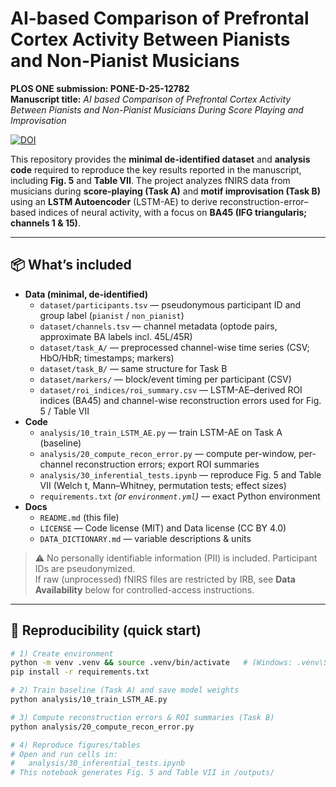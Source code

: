 # AI-based Comparison of Prefrontal Cortex Activity Between Pianists and Non-Pianist Musicians
**PLOS ONE submission: PONE-D-25-12782**  
**Manuscript title:** *AI based Comparison of Prefrontal Cortex Activity Between Pianists and Non-Pianist Musicians During Score Playing and Improvisation*

[![DOI](https://zenodo.org/badge/DOI/XX.XXXX/zenodo.XXXXXXX.svg)](https://doi.org/XX.XXXX/zenodo.XXXXXXX)

This repository provides the **minimal de-identified dataset** and **analysis code** required to reproduce the key results reported in the manuscript, including **Fig. 5** and **Table VII**. The project analyzes fNIRS data from musicians during **score-playing (Task A)** and **motif improvisation (Task B)** using an **LSTM Autoencoder** (LSTM-AE) to derive reconstruction-error–based indices of neural activity, with a focus on **BA45 (IFG triangularis; channels 1 & 15)**.

---

## 📦 What’s included
- **Data (minimal, de-identified)**
  - `dataset/participants.tsv` — pseudonymous participant ID and group label (`pianist` / `non_pianist`)
  - `dataset/channels.tsv` — channel metadata (optode pairs, approximate BA labels incl. 45L/45R)
  - `dataset/task_A/` — preprocessed channel-wise time series (CSV; HbO/HbR; timestamps; markers)
  - `dataset/task_B/` — same structure for Task B
  - `dataset/markers/` — block/event timing per participant (CSV)
  - `dataset/roi_indices/roi_summary.csv` — LSTM-AE–derived ROI indices (BA45) and channel-wise reconstruction errors used for Fig. 5 / Table VII
- **Code**
  - `analysis/10_train_LSTM_AE.py` — train LSTM-AE on Task A (baseline)
  - `analysis/20_compute_recon_error.py` — compute per-window, per-channel reconstruction errors; export ROI summaries
  - `analysis/30_inferential_tests.ipynb` — reproduce Fig. 5 and Table VII (Welch t, Mann–Whitney, permutation tests; effect sizes)
  - `requirements.txt` *(or `environment.yml`)* — exact Python environment
- **Docs**
  - `README.md` (this file)
  - `LICENSE` — Code license (MIT) and Data license (CC BY 4.0)
  - `DATA_DICTIONARY.md` — variable descriptions & units

> ⚠️ No personally identifiable information (PII) is included. Participant IDs are pseudonymized.  
> If raw (unprocessed) fNIRS files are restricted by IRB, see **Data Availability** below for controlled-access instructions.

---

## 🔁 Reproducibility (quick start)
```bash
# 1) Create environment
python -m venv .venv && source .venv/bin/activate   # (Windows: .venv\Scripts\activate)
pip install -r requirements.txt

# 2) Train baseline (Task A) and save model weights
python analysis/10_train_LSTM_AE.py

# 3) Compute reconstruction errors & ROI summaries (Task B)
python analysis/20_compute_recon_error.py

# 4) Reproduce figures/tables
# Open and run cells in:
#   analysis/30_inferential_tests.ipynb
# This notebook generates Fig. 5 and Table VII in /outputs/
